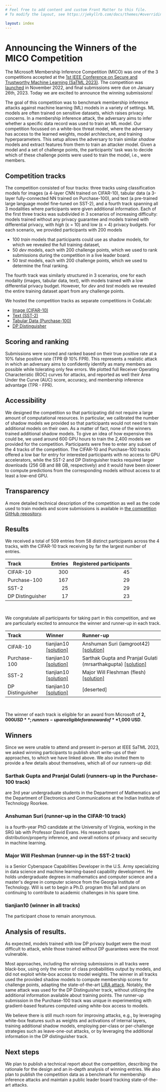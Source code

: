 ```yaml
---
# Feel free to add content and custom Front Matter to this file.
# To modify the layout, see https://jekyllrb.com/docs/themes/#overriding-theme-defaults

layout: index
---
```


# Announcing the Winners of the MICO Competition

The Microsoft Membership Inference Competition (MICO) was one of the 3 competitions accepted at the [1st IEEE Conference on Secure and Trustworthy Machine Learning (SaTML 2023)](https://satml.org/).
The competition was [launched](https://msrc-blog.microsoft.com/2022/11/16/mico/) in November 2022, and final submissions were due on January 26th, 2023. Today we are excited to announce the winning submissions!

The goal of this competition was to benchmark membership inference attacks against machine learning (ML) models in a variety of settings. ML models are often trained on sensitive datasets, which raises privacy concerns. In a membership inference attack, the adversary aims to infer whether a specific data record was used to train an ML model. Our competition focussed on a white-box threat model, where the adversary has access to the learned weights, model architecture, and training hyperparameters. This setup allows the adversary to train similar _shadow_ models and extract features from them to train an attacker model. Given a model and a set of challenge points, the participants’ task was to decide which of these challenge points were used to train the model, i.e., were members.

## Competition tracks

The competition consisted of four tracks: three tracks using classification models for images (a 4-layer CNN trained on CIFAR-10), tabular data (a 3-layer fully-connected NN trained on Purchase-100), and text (a pre-trained large language model fine-tuned on SST-2), and a fourth track spanning all 3 modalities where participants were given additional information. Each of the first three tracks was subdivided in 3 scenarios of increasing difficulty: models trained without any privacy guarantee and models trained with differential privacy, with _high_ (ε = 10) and low (ε = 4) privacy budgets. For each scenario, we provided participants with 200 models

-	100 _train_ models that participants could use as shadow models, for which we revealed the full training dataset,
-	50 _dev_ models, each with 200 challenge points, which we used to rank submissions during the competition in a live leader board. 
-	50 _test_ models, each with 200 challenge points, which we used to determine the final ranking.

The fourth track was similarly structured in 3 scenarios, one for each modality (images, tabular data, text), with models trained with a low differential privacy budget. However, for _dev_ and _test_ models we revealed the entire training dataset apart from any challenge points.

We hosted the competition tracks as separate competitions in CodaLab:

- [Image (CIFAR-10)](https://codalab.lisn.upsaclay.fr/competitions/8551)
- [Text (SST-2)](https://codalab.lisn.upsaclay.fr/competitions/8554)
- [Tabular Data (Purchase-100)](https://codalab.lisn.upsaclay.fr/competitions/8553)
- [DP Distinguisher](https://codalab.lisn.upsaclay.fr/competitions/8552)


## Scoring and ranking

Submissions were scored and ranked based on their true positive rate at a 10% false positive rate (TPR @ 10% FPR). This represents a realistic attack in which an adversary aims to confidently identify as many members as possible while tolerating only few errors. We plotted full Receiver Operating Characteristic (ROC) curves for attacks, and reported as well their Area Under the Curve (AUC) score, accuracy, and membership inference advantage (TPR - FPR).


## Accessibility

We designed the competition so that participating did not require a large amount of computational resources. In particular, we calibrated the number of shadow models we provided so that participants would not need to train additional models on their own. As a matter of fact, none of the winners trained additional shadow models. To give an idea of how expensive this could be, we used around 600 GPU hours to train the 2,400 models we provided for the competition. Participants were free to enter any subset of the 4 tracks of the competition. The CIFAR-10 and Purchase-100 tracks offered a low bar for entry for interested participants with no access to GPU accelerators, while the SST-2 and DP Distinguisher tracks required larger downloads (256 GB and 88 GB, respectively) and it would have been slower to compute predictions from the corresponding models without access to at least a low-end GPU.  


## Transparency

A more detailed technical description of the competition as well as the code used to train models and score submissions is available in [the competition GitHub repository](https://github.com/microsoft/MICO).

## Results

We received a total of 509 entries from 58 distinct participants across the 4 tracks, with the CIFAR-10 track receiving by far the largest number of entries. 


Track	         | Entries  | Registered participants |
:----------------|---------:|------------------------:|
CIFAR-10         |	300	    | 45                      |
Purchase-100     |	167	    | 29                      |
SST-2	         |  25	    | 29                      |
DP Distinguisher |	17	    | 23                      |

<br />

We congratulate all participants for taking part in this competition, and we are particularly excited to announce the winner and runner-up in each track.


Track	         |Winner                 |	Runner-up
:----------------|:----------------------|:---------------------
CIFAR-10         | tianjian10 [[solution]](https://github.com/tianjian10/MICO/tree/main/src2) | Anshuman Suri (iamgroot42) [[solution]](https://www.anshumansuri.me/post/mico/)
Purchase-100     | tianjian10 [[solution]](https://github.com/tianjian10/MICO/tree/main/src2) | Sarthak Gupta and Pranjal Gulati (mrsarthakgupta) [[solution]](https://github.com/DevPranjal/mico-first-principles)
SST-2            | tianjian10 [[solution]](https://github.com/tianjian10/MICO/tree/main/src2) | Major Will Fleshman (flesh) [[solution]](https://github.com/wfleshman/MICO_SST)
DP Distinguisher | tianjian10 [[solution]](https://github.com/tianjian10/MICO/tree/main/src2) | [deserted]

<br />

The winner of each track is eligible for an award from Microsoft of **$2,000 USD**; runners-up are eligible for an award of **$1,000 USD**.

## Winners

Since we were unable to attend and present in-person at IEEE SaTML 2023, we asked winning participants to publish short write-ups of their approaches, to which we have linked above. We also invited them to provide a few details about themselves, which all of our runners-up did:

### Sarthak Gupta and Pranjal Gulati (runners-up in the Purchase-100 track) 
are 3rd year undergraduate students in the Department of Mathematics and the Department of Electronics and Communications at the Indian Institute of Technology Roorkee.

### Anshuman Suri (runner-up in the CIFAR-10 track) 
is a fourth-year PhD candidate at the University of Virginia, working in the SRG lab with Professor David Evans. His research spans distribution/property inference, and overall notions of privacy and security in machine learning.

### Major Will Fleshman (runner-up in the SST-2 track) 
is a Senior Cyberspace Capabilities Developer in the U.S. Army specializing in data science and machine learning-based capability development. He holds undergraduate degrees in mathematics and computer science and a master's degree in computer science from the Georgia Institute of Technology. Will is set to begin a Ph.D. program this fall and plans on continuing to contribute to academic challenges in his spare time.

### tianjian10 (winner in all tracks) 
The participant chose to remain anonymous.


## Analysis of results. 

As expected, models trained with low DP privacy budget were the most difficult to attack, while those trained without DP guarantees were the most vulnerable. 

Most approaches, including the winning submissions in all tracks were black-box, using only the vector of class probabilities output by models, and did not exploit white-box access to model weights. The winner in all tracks used the provided shadow models to compute membership scores for challenge points, adapting the state-of-the-art [LiRA attack](https://arxiv.org/abs/2112.03570). Notably, the same attack was used for the DP Distinguisher track, without utilizing the additional information available about training points. The runner-up submission in the Purchase-100 track was unique in experimenting with gradient-based features computed using white-box access to models. 

We believe there is still much room for improving attacks, e.g., by leveraging white-box features such as weights and activations of internal layers, training additional shadow models, employing per-class or per-challenge strategies such as leave-one-out attacks, or by leveraging the additional information in the DP distinguisher track.


## Next steps

We plan to publish a technical report about the competition, describing the rationale for the design and an in-depth analysis of winning entries. We also plan to publish the competition data as a benchmark for membership inference attacks and maintain a public leader board tracking state-of-the-art attacks.

